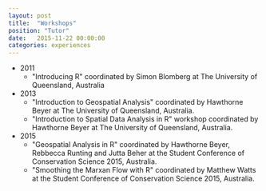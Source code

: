 ```yaml
---
layout: post
title:  "Workshops"
position: "Tutor"
date:   2015-11-22 00:00:00
categories: experiences
---
```


* 2011
	+ "Introducing R" coordinated by Simon Blomberg at The University of Queensland, Australia
* 2013
	+ "Introduction to Geospatial Analysis" coordinated by Hawthorne Beyer at The University of Queensland, Australia.
	+ "Introduction to Spatial Data Analysis in R" workshop coordinated by Hawthorne Beyer at The University of Queensland, Australia.
* 2015
	+ "Geospatial Analysis in R" coordinated by Hawthorne Beyer, Rebbecca Runting and Jutta Beher at the Student Conference of Conservation Science 2015, Australia.
	+ "Smoothing the Marxan Flow with R" coordinated by Matthew Watts at the Student Conference of Conservation Science 2015, Australia.
	